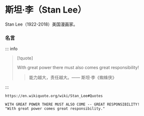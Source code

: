 # 斯坦·李（Stan Lee）

Stan Lee（1922-2018）美国漫画家。

### 名言

::: info

> [!quote]
>
> With great power there must also comes great responsibility!
>
> > 能力越大，责任越大。—— 斯坦·李《蜘蛛侠》

:::

```
https://en.wikiquote.org/wiki/Stan_Lee#Quotes

WITH GREAT POWER THERE MUST ALSO COME -- GREAT RESPONSIBILITY!
"With great power comes great responsibility."
```
